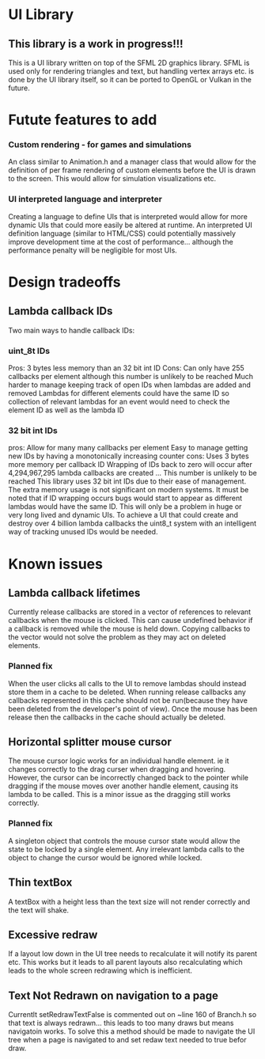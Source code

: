 # UI Library

## This library is a work in progress!!! 

This is a UI library written on top of the SFML 2D graphics library.
SFML is used only for rendering triangles and text,
but handling vertex arrays etc. is done by the UI library itself,
so it can be ported to OpenGL or Vulkan in the future.

# Futute features to add

### Custom rendering - for games and simulations
An class similar to Animation.h and a manager class that would allow for the definition of per frame rendering of custom 
elements before the UI is drawn to the screen. This would allow for simulation visualizations etc.

### UI interpreted language and interpreter
Creating a language to define UIs that is interpreted would allow for more dynamic UIs that could more easily be altered at runtime. An interpreted
UI definition language (similar to HTML/CSS) could potentially massively improve development time at the cost of performance... although the
performance penalty will be negligible for most UIs.

# Design tradeoffs

## Lambda callback IDs

Two main ways to handle callback IDs:

### uint_8t IDs
Pros:
	3 bytes less memory than an 32 bit int ID
Cons:
	Can only have 255 callbacks per element although this number is unlikely to be reached
	Much harder to manage keeping track of open IDs when lambdas are added and removed
	Lambdas for different elements could have the same ID so collection of relevant lambdas for an event would need to check the element ID as well as the lambda ID

### 32 bit int IDs
pros:
	Allow for many many callbacks per element
	Easy to manage getting new IDs by having a monotonically increasing counter
cons:
	Uses 3 bytes more memory per callback ID
	Wrapping of IDs back to zero will occur after 4,294,967,295 lambda callbacks are created ... This number is unlikely to be reached
This library uses 32 bit int IDs due to their ease of management. The extra memory usage is not significant on modern systems. It must
be noted that if ID wrapping occurs bugs would start to appear as different lambdas would have the same ID. This will only be a problem
in huge or very long lived and dynamic UIs. To achieve a UI that could create and destroy over 4 billion lambda callbacks the uint8_t 
system with an intelligent way of tracking unused IDs would be needed. 

# Known issues

## Lambda callback lifetimes

Currently release callbacks are stored in a vector of references to relevant callbacks when the mouse is clicked. This can cause undefined
behavior if a callback is removed while the mouse is held down. Copying callbacks to the vector would not solve the problem as they may
act on deleted elements.

### Planned fix

When the user clicks all calls to the UI to remove lambdas should instead store them in a cache to be deleted. When running release
callbacks any callbacks represented in this cache should not be run(because they have been deleted from the developer's point of view).
Once the mouse has been release then the callbacks in the cache should actually be deleted.

## Horizontal splitter mouse cursor

The mouse cursor logic works for an individual handle element. ie it changes correctly to the drag curser when dragging and hovering.
However, the cursor can be incorrectly changed back to the pointer while dragging if the mouse moves over another handle element, causing
its lambda to be called. This is a minor issue as the dragging still works correctly.

### Planned fix

A singleton object that controls the mouse cursor state would allow the state to be locked by a single element. Any irrelevant lambda
calls to the object to change the cursor would be ignored while locked.

## Thin textBox

A textBox with a height less than the text size will not render correctly and the text will shake.

## Excessive redraw

If a layout low down in the UI tree needs to recalculate it will notify its parent etc. This works but it leads to all parent layouts
also recalculating which leads to the whole screen redrawing which is inefficient.

## Text Not Redrawn on navigation to a page

Currentlt setRedrawTextFalse is commented out on ~line 160 of Branch.h so that text is always redrawn... this leads to too many draws but means navigatoin works.
To solve this a method should be made to navigate the UI tree when a page is navigated to and set redaw text needed to true befor draw.